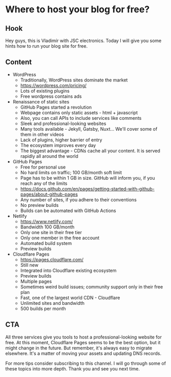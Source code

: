 # Where to host your blog for free?

## Hook
Hey guys, this is Vladimír with JSC electronics. Today I will give you some hints how to run your blog site for free.

## Content
- WordPress
  - Traditionally, WordPress sites dominate the market
  - https://wordpress.com/pricing/
  - Lots of existing plugins
  - Free wordpress contains ads
- Renaissance of static sites
  - GitHub Pages started a revolution
  - Webpage contains only static assets - html + javascript
  - Also, you can call APIs to include services like comments
  - Sleek and professional-looking websites
  - Many tools available - Jekyll, Gatsby, Nuxt... We'll cover some of them in other videos
  - Lack of plugins, higher barrier of entry
  - The ecosystem improves every day
  - The biggest advantage - CDNs cache all your content. It is served rapidly all around the world
- GitHub Pages
  - Free for personal use
  - No hard limits on traffic; 100 GB/month soft limit
  - Page has to be within 1 GB in size. GitHub will inform you, if you reach any of the limits
  - https://docs.github.com/en/pages/getting-started-with-github-pages/about-github-pages
  - Any number of sites, if you adhere to their conventions
  - No preview builds
  - Builds can be automated with GitHub Actions
- Netlify
  - https://www.netlify.com/
  - Bandwidth 100 GB/month
  - Only one site in their free tier
  - Only one member in the free account
  - Automated build system
  - Preview builds
- Cloudflare Pages
  - https://pages.cloudflare.com/
  - Still new
  - Integrated into Cloudflare existing ecosystem
  - Preview builds
  - Multiple pages
  - Sometimes weird build issues; community support only in their free plan
  - Fast, one of the largest world CDN - Cloudflare
  - Unlimited sites and bandwidth
  - 500 builds per month

## CTA
All three services give you tools to host a professional-looking website for free. At this moment, Cloudflare Pages seems to be the best option, but it might change in the future. But remember, it's always easy to migrate elsewhere. It's a matter of moving your assets and updating DNS records.

For more tips consider subscribing to this channel. I will go through some of these topics into more depth. Thank you and see you next time.